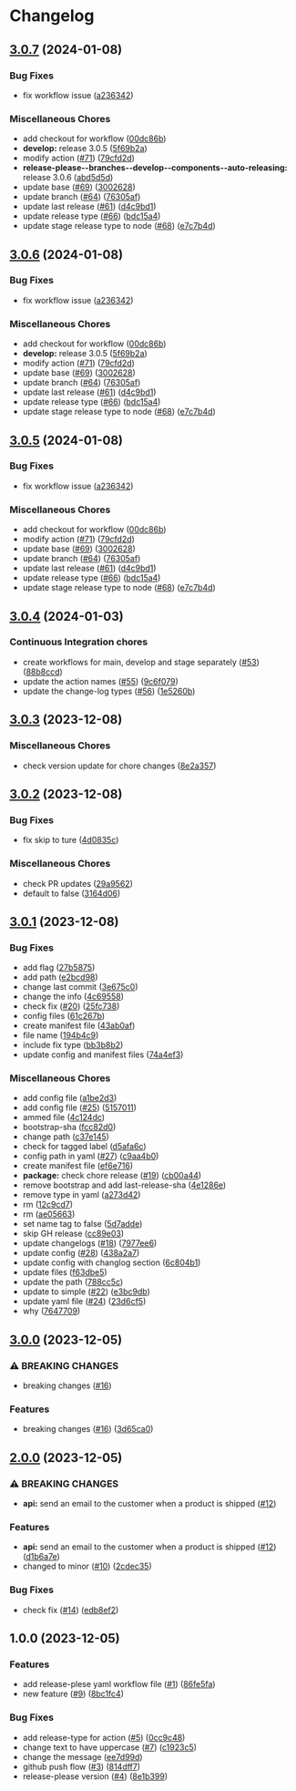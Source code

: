 # Changelog

## [3.0.7](https://github.com/shriharisbhat/auto-releasing/compare/v3.0.6...v3.0.7) (2024-01-08)


### Bug Fixes

* fix workflow issue ([a236342](https://github.com/shriharisbhat/auto-releasing/commit/a2363420da81b4baae26b120ed9e9e0fd5cef669))


### Miscellaneous Chores

* add checkout for workflow ([00dc86b](https://github.com/shriharisbhat/auto-releasing/commit/00dc86b0170eb723227b7d45738fc079b0d1393b))
* **develop:** release 3.0.5 ([5f69b2a](https://github.com/shriharisbhat/auto-releasing/commit/5f69b2a3d4a15b4b95aac8dd8711f7466ec86d5c))
* modify action ([#71](https://github.com/shriharisbhat/auto-releasing/issues/71)) ([79cfd2d](https://github.com/shriharisbhat/auto-releasing/commit/79cfd2d01d0b99a52faf5b14a4d5210391b9a546))
* **release-please--branches--develop--components--auto-releasing:** release 3.0.6 ([abd5d5d](https://github.com/shriharisbhat/auto-releasing/commit/abd5d5dccbc381f635d24f113f7caea7ce5a03f2))
* update base ([#69](https://github.com/shriharisbhat/auto-releasing/issues/69)) ([3002628](https://github.com/shriharisbhat/auto-releasing/commit/30026288e29bcbe59d6233ac14fe0f6af29c95f8))
* update branch ([#64](https://github.com/shriharisbhat/auto-releasing/issues/64)) ([76305af](https://github.com/shriharisbhat/auto-releasing/commit/76305afc87e086e12e76ca7d888d299388617d57))
* update last release ([#61](https://github.com/shriharisbhat/auto-releasing/issues/61)) ([d4c9bd1](https://github.com/shriharisbhat/auto-releasing/commit/d4c9bd13877df70b72ef8d85ce19dfb7e66d8ece))
* update release type ([#66](https://github.com/shriharisbhat/auto-releasing/issues/66)) ([bdc15a4](https://github.com/shriharisbhat/auto-releasing/commit/bdc15a47d46abbf7d2b8d4b588ecb793f3aa0443))
* update stage release type to node ([#68](https://github.com/shriharisbhat/auto-releasing/issues/68)) ([e7c7b4d](https://github.com/shriharisbhat/auto-releasing/commit/e7c7b4de495367ad61b3db733889bb2833a2959c))

## [3.0.6](https://github.com/shriharisbhat/auto-releasing/compare/v3.0.5...v3.0.6) (2024-01-08)


### Bug Fixes

* fix workflow issue ([a236342](https://github.com/shriharisbhat/auto-releasing/commit/a2363420da81b4baae26b120ed9e9e0fd5cef669))


### Miscellaneous Chores

* add checkout for workflow ([00dc86b](https://github.com/shriharisbhat/auto-releasing/commit/00dc86b0170eb723227b7d45738fc079b0d1393b))
* **develop:** release 3.0.5 ([5f69b2a](https://github.com/shriharisbhat/auto-releasing/commit/5f69b2a3d4a15b4b95aac8dd8711f7466ec86d5c))
* modify action ([#71](https://github.com/shriharisbhat/auto-releasing/issues/71)) ([79cfd2d](https://github.com/shriharisbhat/auto-releasing/commit/79cfd2d01d0b99a52faf5b14a4d5210391b9a546))
* update base ([#69](https://github.com/shriharisbhat/auto-releasing/issues/69)) ([3002628](https://github.com/shriharisbhat/auto-releasing/commit/30026288e29bcbe59d6233ac14fe0f6af29c95f8))
* update branch ([#64](https://github.com/shriharisbhat/auto-releasing/issues/64)) ([76305af](https://github.com/shriharisbhat/auto-releasing/commit/76305afc87e086e12e76ca7d888d299388617d57))
* update last release ([#61](https://github.com/shriharisbhat/auto-releasing/issues/61)) ([d4c9bd1](https://github.com/shriharisbhat/auto-releasing/commit/d4c9bd13877df70b72ef8d85ce19dfb7e66d8ece))
* update release type ([#66](https://github.com/shriharisbhat/auto-releasing/issues/66)) ([bdc15a4](https://github.com/shriharisbhat/auto-releasing/commit/bdc15a47d46abbf7d2b8d4b588ecb793f3aa0443))
* update stage release type to node ([#68](https://github.com/shriharisbhat/auto-releasing/issues/68)) ([e7c7b4d](https://github.com/shriharisbhat/auto-releasing/commit/e7c7b4de495367ad61b3db733889bb2833a2959c))

## [3.0.5](https://github.com/shriharisbhat/auto-releasing/compare/v3.0.4...v3.0.5) (2024-01-08)


### Bug Fixes

* fix workflow issue ([a236342](https://github.com/shriharisbhat/auto-releasing/commit/a2363420da81b4baae26b120ed9e9e0fd5cef669))


### Miscellaneous Chores

* add checkout for workflow ([00dc86b](https://github.com/shriharisbhat/auto-releasing/commit/00dc86b0170eb723227b7d45738fc079b0d1393b))
* modify action ([#71](https://github.com/shriharisbhat/auto-releasing/issues/71)) ([79cfd2d](https://github.com/shriharisbhat/auto-releasing/commit/79cfd2d01d0b99a52faf5b14a4d5210391b9a546))
* update base ([#69](https://github.com/shriharisbhat/auto-releasing/issues/69)) ([3002628](https://github.com/shriharisbhat/auto-releasing/commit/30026288e29bcbe59d6233ac14fe0f6af29c95f8))
* update branch ([#64](https://github.com/shriharisbhat/auto-releasing/issues/64)) ([76305af](https://github.com/shriharisbhat/auto-releasing/commit/76305afc87e086e12e76ca7d888d299388617d57))
* update last release ([#61](https://github.com/shriharisbhat/auto-releasing/issues/61)) ([d4c9bd1](https://github.com/shriharisbhat/auto-releasing/commit/d4c9bd13877df70b72ef8d85ce19dfb7e66d8ece))
* update release type ([#66](https://github.com/shriharisbhat/auto-releasing/issues/66)) ([bdc15a4](https://github.com/shriharisbhat/auto-releasing/commit/bdc15a47d46abbf7d2b8d4b588ecb793f3aa0443))
* update stage release type to node ([#68](https://github.com/shriharisbhat/auto-releasing/issues/68)) ([e7c7b4d](https://github.com/shriharisbhat/auto-releasing/commit/e7c7b4de495367ad61b3db733889bb2833a2959c))

## [3.0.4](https://github.com/shriharisbhat/auto-releasing/compare/v3.0.3...v3.0.4) (2024-01-03)


### Continuous Integration chores

* create workflows for main, develop and stage separately ([#53](https://github.com/shriharisbhat/auto-releasing/issues/53)) ([88b8ccd](https://github.com/shriharisbhat/auto-releasing/commit/88b8ccd66edda9205861c0244cc1a83c86738bbe))
* update the action names ([#55](https://github.com/shriharisbhat/auto-releasing/issues/55)) ([9c6f079](https://github.com/shriharisbhat/auto-releasing/commit/9c6f0790f3febf59ac2351389a05244875b4210c))
* update the change-log types ([#56](https://github.com/shriharisbhat/auto-releasing/issues/56)) ([1e5260b](https://github.com/shriharisbhat/auto-releasing/commit/1e5260baba0a9bf88c7bd73ad08cc47c6cdcbe33))

## [3.0.3](https://github.com/shriharisbhat/auto-releasing/compare/v3.0.2...v3.0.3) (2023-12-08)


### Miscellaneous Chores

* check version update for chore changes ([8e2a357](https://github.com/shriharisbhat/auto-releasing/commit/8e2a357fe20d0115713449bd7856bd9f46ecba6f))

## [3.0.2](https://github.com/shriharisbhat/auto-releasing/compare/v3.0.1...v3.0.2) (2023-12-08)


### Bug Fixes

* fix skip to ture ([4d0835c](https://github.com/shriharisbhat/auto-releasing/commit/4d0835ca70dc165a3b2e7bd9c879216ac16c4c6f))


### Miscellaneous Chores

* check PR updates ([29a9562](https://github.com/shriharisbhat/auto-releasing/commit/29a95622a863981bfb7e8ef9075a4020ed2b6a69))
* default to false ([3164d06](https://github.com/shriharisbhat/auto-releasing/commit/3164d06091d7421a8f9ccd0cfae664ac8764ffbe))

## [3.0.1](https://github.com/shriharisbhat/auto-releasing/compare/v3.0.0...v3.0.1) (2023-12-08)


### Bug Fixes

* add flag ([27b5875](https://github.com/shriharisbhat/auto-releasing/commit/27b58757a84538f7d9eebdc6275a06dcbc18e6b0))
* add path ([e2bcd98](https://github.com/shriharisbhat/auto-releasing/commit/e2bcd980e5e3039624a7dd9116ce9ffb2c7ac4bd))
* change last commit ([3e675c0](https://github.com/shriharisbhat/auto-releasing/commit/3e675c073bc65c65b6cf4e3fc57d2efb55a35351))
* change the info ([4c69558](https://github.com/shriharisbhat/auto-releasing/commit/4c6955875e46a9458d84b47f6a3516f7a027d62d))
* check fix ([#20](https://github.com/shriharisbhat/auto-releasing/issues/20)) ([25fc738](https://github.com/shriharisbhat/auto-releasing/commit/25fc7383af71786ec43761ef5db52cb4afecea63))
* config files ([61c267b](https://github.com/shriharisbhat/auto-releasing/commit/61c267b1d564bf9695d5f621f39ac765eeda2831))
* create manifest file ([43ab0af](https://github.com/shriharisbhat/auto-releasing/commit/43ab0af9946c006cde72542ebebb417153d95d9b))
* file name ([194b4c9](https://github.com/shriharisbhat/auto-releasing/commit/194b4c911651c60840a2e80fe3b5138b1974c7e1))
* include fix type ([bb3b8b2](https://github.com/shriharisbhat/auto-releasing/commit/bb3b8b2537420c8a4cf66ec3f8a7f36f7b8172f4))
* update config and manifest files ([74a4ef3](https://github.com/shriharisbhat/auto-releasing/commit/74a4ef3dec43fc59bf8f32cb93c07a0c08bc0f99))


### Miscellaneous Chores

* add config file ([a1be2d3](https://github.com/shriharisbhat/auto-releasing/commit/a1be2d33e1ae6aa99f3c355482dec0fb92265137))
* add config file ([#25](https://github.com/shriharisbhat/auto-releasing/issues/25)) ([5157011](https://github.com/shriharisbhat/auto-releasing/commit/5157011717050a477789bf35db6c13f12b3a851e))
* ammed file ([4c124dc](https://github.com/shriharisbhat/auto-releasing/commit/4c124dc95b77028dd5da0e819ca444d4a08ca7ce))
* bootstrap-sha ([fcc82d0](https://github.com/shriharisbhat/auto-releasing/commit/fcc82d0b55c9f974bf1232a883f6dade489f037f))
* change path ([c37e145](https://github.com/shriharisbhat/auto-releasing/commit/c37e145bcc2772c94788994394ce9d49fecfeeca))
* check for tagged label ([d5afa6c](https://github.com/shriharisbhat/auto-releasing/commit/d5afa6c188f412f25cd7b9bc44bd9999cfefd781))
* config path in yaml ([#27](https://github.com/shriharisbhat/auto-releasing/issues/27)) ([c9aa4b0](https://github.com/shriharisbhat/auto-releasing/commit/c9aa4b077796cb4c0137cfe8c5c91d5d9aacde99))
* create manifest file ([ef6e716](https://github.com/shriharisbhat/auto-releasing/commit/ef6e71654abaed6788f8e1b63886bdb116494169))
* **package:** check chore release ([#19](https://github.com/shriharisbhat/auto-releasing/issues/19)) ([cb00a44](https://github.com/shriharisbhat/auto-releasing/commit/cb00a442499f60dce7ffe2bb3a73d72cb3bfc28d))
* remove bootstrap and add last-release-sha ([4e1286e](https://github.com/shriharisbhat/auto-releasing/commit/4e1286e7355e545f7247b00c41f9ad6fa5f27887))
* remove type in yaml ([a273d42](https://github.com/shriharisbhat/auto-releasing/commit/a273d42d5731c6a248527ad93314252c36351c95))
* rm ([12c9cd7](https://github.com/shriharisbhat/auto-releasing/commit/12c9cd714f30a1fd6a2158354493374da1e33670))
* rm ([ae05663](https://github.com/shriharisbhat/auto-releasing/commit/ae056632bc794328869841fec24c00b6d95af243))
* set name tag to false ([5d7adde](https://github.com/shriharisbhat/auto-releasing/commit/5d7adde58d462db5e5c1220b08971c723d4c659c))
* skip GH release ([cc89e03](https://github.com/shriharisbhat/auto-releasing/commit/cc89e034ac1731c38f894d9fadaf79b5f9f136a3))
* update changelogs ([#18](https://github.com/shriharisbhat/auto-releasing/issues/18)) ([7977ee6](https://github.com/shriharisbhat/auto-releasing/commit/7977ee6eab2acbd2ad685832e75b1919edc0150a))
* update config ([#28](https://github.com/shriharisbhat/auto-releasing/issues/28)) ([438a2a7](https://github.com/shriharisbhat/auto-releasing/commit/438a2a751db972271ea1fd27a76358b3a19445b1))
* update config with changlog section ([6c804b1](https://github.com/shriharisbhat/auto-releasing/commit/6c804b1298c431a73b7b30ac0ac9261277d5a2d7))
* update files ([f63dbe5](https://github.com/shriharisbhat/auto-releasing/commit/f63dbe5f85fda772a4c4cc2eaf0f48690e65a0cd))
* update the path ([788cc5c](https://github.com/shriharisbhat/auto-releasing/commit/788cc5c1b3b2946d07fab152a3c9294e5f1d5790))
* update to simple ([#22](https://github.com/shriharisbhat/auto-releasing/issues/22)) ([e3bc9db](https://github.com/shriharisbhat/auto-releasing/commit/e3bc9dbeddbea94001212bdafbd3f83ffe2e7861))
* update yaml file ([#24](https://github.com/shriharisbhat/auto-releasing/issues/24)) ([23d6cf5](https://github.com/shriharisbhat/auto-releasing/commit/23d6cf580f371ed9d0ac8391f3afce7219404ac9))
* why ([7647709](https://github.com/shriharisbhat/auto-releasing/commit/76477092383a1343d194f4accc2c8c5580752681))

## [3.0.0](https://github.com/shriharisbhat/auto-releasing/compare/v2.0.0...v3.0.0) (2023-12-05)


### ⚠ BREAKING CHANGES

* breaking changes ([#16](https://github.com/shriharisbhat/auto-releasing/issues/16))

### Features

* breaking changes ([#16](https://github.com/shriharisbhat/auto-releasing/issues/16)) ([3d65ca0](https://github.com/shriharisbhat/auto-releasing/commit/3d65ca05108990ffe998e3d971a9d25b7ac12626))

## [2.0.0](https://github.com/shriharisbhat/auto-releasing/compare/v1.0.0...v2.0.0) (2023-12-05)


### ⚠ BREAKING CHANGES

* **api:** send an email to the customer when a product is shipped ([#12](https://github.com/shriharisbhat/auto-releasing/issues/12))

### Features

* **api:** send an email to the customer when a product is shipped ([#12](https://github.com/shriharisbhat/auto-releasing/issues/12)) ([d1b6a7e](https://github.com/shriharisbhat/auto-releasing/commit/d1b6a7e00e1b59037355c026e5aa00b8bc814dc2))
* changed to minor ([#10](https://github.com/shriharisbhat/auto-releasing/issues/10)) ([2cdec35](https://github.com/shriharisbhat/auto-releasing/commit/2cdec35d3702a350f6934bab19f123184da8ddab))


### Bug Fixes

* check fix ([#14](https://github.com/shriharisbhat/auto-releasing/issues/14)) ([edb8ef2](https://github.com/shriharisbhat/auto-releasing/commit/edb8ef208fed0f9501a732ef9698584cea65fdbc))

## 1.0.0 (2023-12-05)


### Features

* add release-plese yaml workflow file ([#1](https://github.com/shriharisbhat/auto-releasing/issues/1)) ([86fe5fa](https://github.com/shriharisbhat/auto-releasing/commit/86fe5fa69a87d592748e4b10ea60c88b1f2d3da1))
* new feature ([#9](https://github.com/shriharisbhat/auto-releasing/issues/9)) ([8bc1fc4](https://github.com/shriharisbhat/auto-releasing/commit/8bc1fc49b06960b2327ea207d08468ac849d6da9))


### Bug Fixes

* add release-type for action ([#5](https://github.com/shriharisbhat/auto-releasing/issues/5)) ([0cc9c48](https://github.com/shriharisbhat/auto-releasing/commit/0cc9c48b063a179d54600ac3d7bd0afe3ea7d8ca))
* change text to have uppercase ([#7](https://github.com/shriharisbhat/auto-releasing/issues/7)) ([c1923c5](https://github.com/shriharisbhat/auto-releasing/commit/c1923c552f59d1c1150ea63575fdc0bb07edaac4))
* change the message ([ee7d99d](https://github.com/shriharisbhat/auto-releasing/commit/ee7d99d2890070f7ee3d12d3c6255362f76452a3))
* github push flow ([#3](https://github.com/shriharisbhat/auto-releasing/issues/3)) ([814dff7](https://github.com/shriharisbhat/auto-releasing/commit/814dff76842dd6ccb9deb35efe0986de7b124435))
* release-please version ([#4](https://github.com/shriharisbhat/auto-releasing/issues/4)) ([8e1b399](https://github.com/shriharisbhat/auto-releasing/commit/8e1b3996a38d9cb3378a85fe989819ef51c23e23))

